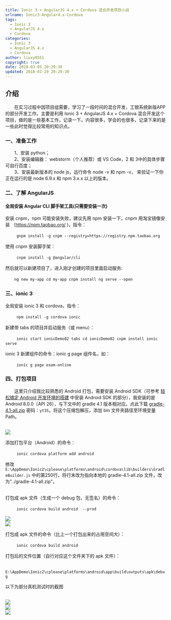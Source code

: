 ```yaml
---
title: Ionic 3 + AngularJS 4.x + Cordova 混合开发项目小战
urlname: Ionic3-Angular4.x-Cordova
tags:
  - Ionic 3
  - AngularJS 4.x
  - Cordova
categories:
  - Ionic 3
  - AngularJS 4.x
  - Cordova
author: liuxy0551
copyright: true
date: 2018-03-05 20:29:30
updated: 2018-01-29 20:29:30
---
```


## 介绍

　　在实习过程中因项目组需要，学习了一段时间的混合开发，工银系统新版APP的部分开发工作。主要是利用 Ionic 3 + AngularJS 4.x + Cordova 混合开发这个项目，做的是一些基本工作，记录一下。内容很多，学会的也很多，记录下来的是一些此时觉得比较常用的知识点。
<!--more-->


### 一、准备工作

　　1、安装 python；  
　　2、安装编辑器： webstorm（个人推荐）或 VS Code，2 和 3中的具体步骤可自行百度；  
　　3、安装最新版本的 node js，运行命令 node -v 和 npm -v， 来验证一下你正在运行的是 node 6.9.x 和 npm 3.x.x 以上的版本。  

### 二、了解 AngularJS

#### 全局安装 Angular CLI 脚手架工具(只需要安装一次)

安装 cnpm，npm 可能安装失败，建议先用 npm 安装一下，cnpm 用淘宝镜像安装 （https://npm.taobao.org/ )，指令：

　　``` 
     gnpm install -g cnpm --registry=https://registry.npm.taobao.org
    ```

使用 cnpm 安装脚手架：

　　``` 
    cnpm install -g @angular/cli
    ```

然后就可以新建项目了，进入刚才创建的项目里面启动服务:

　　```
    ng new my-app
    cd my-app
    cnpm install
    ng serve --open
    ```

### 三、ionic 3

全局安装 ionic 3 和 cordova，指令：

　　``` 
    npm install -g cordova ionic
    ```

新建带 tabs 的项目并启动服务（或 menu）：

　　``` 
    ionic start ionicDemo02 tabs
    cd ionicDemo02
    cnpm install
    ionic serve
    ```

ionic 3 新建组件的命令：ionic g page 组件名，如：

　　``` 
    ionic g page exam-online
    ```

### 四、打包项目

　　这里只介绍我比较熟悉的 Android 打包，需要安装 Android SDK（可参考 [轻松搞定 Android 开发环境的搭建](http://liuxy0551.github.io/article/AndroidIDE.html) 中安装 Android SDK 的部分），我安装的是 Android 8.0.0（API 26），与下文中的 gradle 4.1 版本相对应。点此下载 [gradle-4.1-all.zip](https://pan.baidu.com/s/1uvbvk2UBmsDHBHFckjq1ag) 密码：`yt35`。将这个压缩包解压，添加 bin 文件夹路径至环境变量 Path。

<br>![](https://raw.githubusercontent.com/liuxy0551/liuxy0551.github.io.jekyll/master/images/posts/Ionic3_Angular4.x_Cordova/path.png)

添加打包平台（Android）的命令：

　　``` 
    ionic cordova platform add android
    ```

修改 `E:\AppDemo\Ionic2\cplease\platforms\android\cordova\lib\builders\GradleBuilder.js` 中的第250行，将行末改为指向本地的 gradle-4.1-all.zip 文件，改为"../gradle-4.1-all.zip"。

<br>
打包成 apk 文件（生成一个 debug 包，无签名）的命令：

　　``` 
    ionic cordova build android  --prod
    ```

![](https://raw.githubusercontent.com/liuxy0551/liuxy0551.github.io.jekyll/master/images/posts/Ionic3_Angular4.x_Cordova/building.png)
<br>![](https://raw.githubusercontent.com/liuxy0551/liuxy0551.github.io.jekyll/master/images/posts/Ionic3_Angular4.x_Cordova/success.png)

打包成 apk 文件的命令（比上一个打包出来的占用空间大）：

　　``` 
    ionic cordova build android
    ```

打包后的文件位置（自行对应这个文件夹下的 apk 文件）：

　　``` 
    E:\AppDemo\Ionic2\cplease\platforms\android\app\build\outputs\apk\debug
    ```

以下为部分真机测试时的截图

<br>![](https://raw.githubusercontent.com/liuxy0551/liuxy0551.github.io.jekyll/master/images/posts/Ionic3_Angular4.x_Cordova/1.png)
<br>![](https://raw.githubusercontent.com/liuxy0551/liuxy0551.github.io.jekyll/master/images/posts/Ionic3_Angular4.x_Cordova/2.png)
<br>![](https://raw.githubusercontent.com/liuxy0551/liuxy0551.github.io.jekyll/master/images/posts/Ionic3_Angular4.x_Cordova/3.png)
